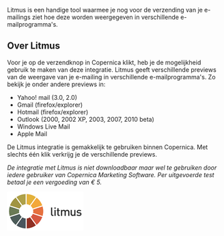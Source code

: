 Litmus is een handige tool waarmee je nog voor de verzending van je
e-mailings ziet hoe deze worden weergegeven in verschillende
e-mailprogramma's.

Over Litmus
-----------

Voor je op de verzendknop in Copernica klikt, heb je de mogelijkheid
gebruik te maken van deze integratie. Litmus geeft verschillende
previews van de weergave van je e-mailing in verschillende
e-mailprogramma's. Zo bekijk je onder andere previews in:

-   Yahoo! mail (3.0, 2.0)
-   Gmail (firefox/explorer)
-   Hotmail (firefox/explorer)
-   Outlook (2000, 2002 XP, 2003, 2007, 2010 beta)
-   Windows Live Mail
-   Apple Mail

De Litmus integratie is gemakkelijk te gebruiken binnen Copernica. Met
slechts één klik verkrijg je de verschillende previews.

*De integratie met Litmus is niet downloadbaar maar wel te gebruiken
door iedere gebruiker van Copernica Marketing Software. Per uitgevoerde
test betaal je een vergoeding van € 5.*

![litmus logo](../images/litmus-logo.png)
